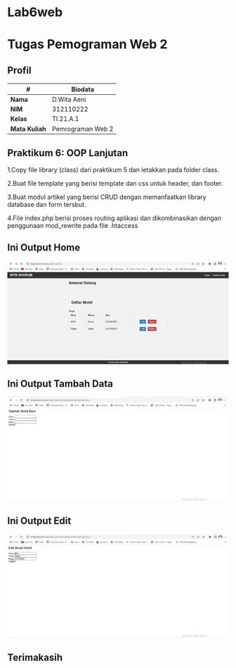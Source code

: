 # Lab6web
# Tugas Pemograman Web 2
## Profil
| #               | Biodata           |
| --------------- | ----------------- |
| **Nama**        | D.Wita Aeni       |
| **NIM**         | 312110222         |
| **Kelas**       | TI.21.A.1         |
| **Mata Kuliah** | Pemrograman Web 2 |

## Praktikum 6: OOP Lanjutan
1.Copy file library (class) dari praktikum 5 dan letakkan pada folder class.<p>
2.Buat file template yang berisi template dan css untuk header, dan footer.<p>
3.Buat modul artikel yang berisi CRUD dengan memanfaatkan library database dan form tersbut.<p>
4.File index.php berisi proses routing aplikasi dan dikombinasikan dengan penggunaan mod_rewrite pada file .htaccess<p>

## Ini Output Home
![Gambar 1](screenshoot/1.jpeg)
## Ini Output Tambah Data
![Gambar 2](screenshoot/2.png)
## Ini Output Edit
![Gambar 3](screenshoot/3.png)

## Terimakasih
